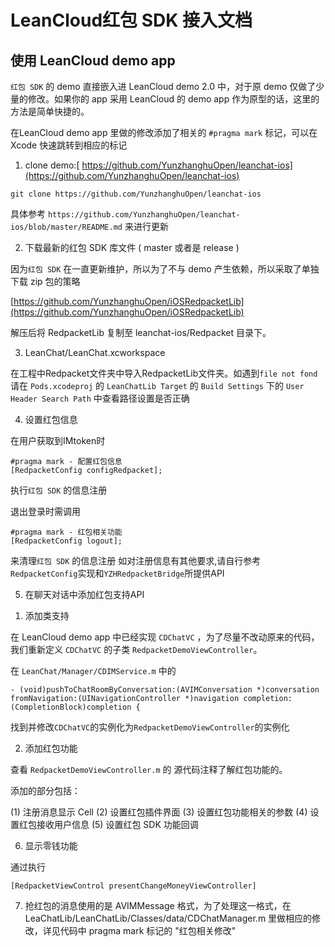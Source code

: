 LeanCloud红包 SDK 接入文档
=================

使用 LeanCloud demo app
------------------

`红包 SDK` 的 demo 直接嵌入进 LeanCloud demo 2.0 中，对于原 demo 仅做了少量的修改。如果你的 app 采用 LeanCloud 的 demo app 作为原型的话，这里的方法是简单快捷的。

在LeanCloud demo app 里做的修改添加了相关的 `#pragma mark` 标记，可以在 Xcode 快速跳转到相应的标记

1. clone demo:[ https://github.com/YunzhanghuOpen/leanchat-ios](https://github.com/YunzhanghuOpen/leanchat-ios)

`git clone https://github.com/YunzhanghuOpen/leanchat-ios`

具体参考
`https://github.com/YunzhanghuOpen/leanchat-ios/blob/master/README.md`
来进行更新

2. 下载最新的红包 SDK 库文件 ( master 或者是 release )

因为`红包 SDK` 在一直更新维护，所以为了不与 demo 产生依赖，所以采取了单独下载 zip 包的策略

[https://github.com/YunzhanghuOpen/iOSRedpacketLib](https://github.com/YunzhanghuOpen/iOSRedpacketLib)

解压后将 RedpacketLib 复制至 leanchat-ios/Redpacket 目录下。

3. LeanChat/LeanChat.xcworkspace

在工程中Redpacket文件夹中导入RedpacketLib文件夹。如遇到`file not fond`
请在 `Pods.xcodeproj` 的 `LeanChatLib Target` 的 `Build Settings` 下的 `User Header Search Path` 中查看路径设置是否正确

4. 设置红包信息

在用户获取到IMtoken时

```objc
#pragma mark - 配置红包信息
[RedpacketConfig configRedpacket];
```
执行`红包 SDK` 的信息注册

退出登录时需调用
```objc
#pragma mark - 红包相关功能
[RedpacketConfig logout];
```
来清理`红包 SDK` 的信息注册
如对注册信息有其他要求,请自行参考`RedpacketConfig`实现和`YZHRedpacketBridge`所提供API

5. 在聊天对话中添加红包支持API

1) 添加类支持

在 LeanCloud demo app 中已经实现 `CDChatVC` ，为了尽量不改动原来的代码，我们重新定义 `CDChatVC` 的子类 `RedpacketDemoViewController`。

在 `LeanChat/Manager/CDIMService.m` 中的

```objc
- (void)pushToChatRoomByConversation:(AVIMConversation *)conversation fromNavigation:(UINavigationController *)navigation completion:(CompletionBlock)completion {
```

找到并修改`CDChatVC`的实例化为`RedpacketDemoViewController`的实例化

2) 添加红包功能

查看 `RedpacketDemoViewController.m` 的 源代码注释了解红包功能的。

添加的部分包括：

(1) 注册消息显示 Cell
(2) 设置红包插件界面
(3) 设置红包功能相关的参数
(4) 设置红包接收用户信息
(5) 设置红包 SDK 功能回调

6. 显示零钱功能

通过执行
```objc
[RedpacketViewControl presentChangeMoneyViewController]
```

7. 抢红包的消息使用的是 AVIMMessage 格式，为了处理这一格式，在 LeaChatLib/LeanChatLib/Classes/data/CDChatManager.m 里做相应的修改，详见代码中 pragma mark 标记的 "红包相关修改"